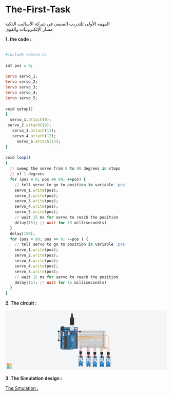 
# The-First-Task
المهمه الأولى للتدريب الصيفي في شركة الأساليب الذكية  
مسار الإلكترونيات والقوى

**1.  the code  :**

```ruby

#include <Servo.h>

int pos = 0;

Servo servo_1;
Servo servo_2;
Servo servo_3;
Servo servo_4;
Servo servo_5;

void setup()
{
  servo_1.attach(9);
 servo_2.attach(10);
   servo_3.attach(11);
   servo_4.attach(12);
     servo_5.attach(13);
}

void loop()
{
  // sweep the servo from 0 to 90 degrees in steps
  // of 1 degrees
  for (pos = 0; pos <= 90; ++pos) {
    // tell servo to go to position in variable 'pos'
    servo_1.write(pos);
    servo_2.write(pos);
    servo_3.write(pos);
    servo_4.write(pos);
    servo_5.write(pos);
    // wait 15 ms for servo to reach the position
    delay(15); // Wait for 15 millisecond(s)
  }
  delay(150);
  for (pos = 90; pos >= 0; --pos ) {
    // tell servo to go to position in variable 'pos'
    servo_1.write(pos);
    servo_2.write(pos);
    servo_3.write(pos);
    servo_4.write(pos);
    servo_5.write(pos);
    // wait 15 ms for servo to reach the position
    delay(15); // Wait for 15 millisecond(s)
  }
}
```

**2. The circuit  :**


![Circuit](images/task1.png)



**3 .The Simulation design  :**

[The Smulation :](https://www.tinkercad.com/things/54N1QAz5Qb5-glorious-trug/editel?tenant=circuits)
